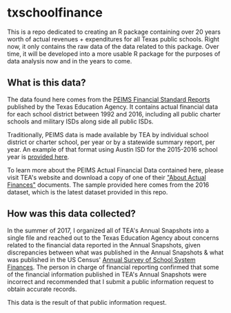 # txschoolfinance
This is a repo dedicated to creating an R package containing over 20 years worth of actual revenues + expenditures for all Texas public schools. Right now, it only contains the raw data of the data related to this package. Over time, it will be developed into a more usable R package for the purposes of data analysis now and in the years to come.

## What is this data? 

The data found here comes from the [PEIMS Financial Standard Reports](https://tea.texas.gov/financialstandardreports/) published by the Texas Education Agency. It contains actual financial data for each school district between 1992 and 2016, including all public charter schools and military ISDs along side all public ISDs.

Traditionally, PEIMS data is made available by TEA by individual school district or charter school, per year or by a statewide summary report, per year. An example of that format using Austin ISD for the 2015-2016 school year is [provided here](https://rptsvr1.tea.texas.gov/cgi/sas/broker?_service=marykay&_program=sfadhoc.actual_report_2016.sas&_service=appserv&_debug=0&who_box=&who_list=227901). 

To learn more about the PEIMS Actual Financial Data contained here, please visit TEA's website and download a copy of one of their ["About Actual Finances"](https://rptsvr1.tea.texas.gov/school.finance/forecasting/financial_reports/AbtAct16.doc) documents. The sample provided here comes from the 2016 dataset, which is the latest dataset provided in this repo.

## How was this data collected?

In the summer of 2017, I organized all of TEA's Annual Snapshots into a single file and reached out to the Texas Education Agency about concerns related to the financial data reported in the Annual Snapshots, given discrepancies between what was published in the Annual Snapshots & what was published in the US Census' [Annual Survey of School System Finances](https://www.census.gov/programs-surveys/school-finances.html). The person in charge of financial reporting confirmed that some of the financial information published in TEA's Annual Snapshots were incorrect and recommended that I submit a public information request to obtain accurate records.

This data is the result of that public information request. 
